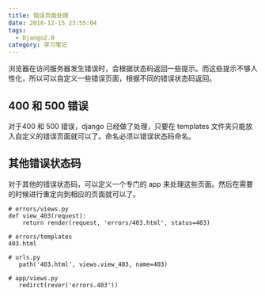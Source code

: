 ```yaml
---
title: 错误页面处理
date: 2018-12-15 23:55:04
tags:
  - Django2.0
category: 学习笔记
---
```


浏览器在访问服务器发生错误时，会根据状态码返回一些提示。而这些提示不够人性化，所以可以自定义一些错误页面，根据不同的错误状态码返回。
<!-- more -->

## 400 和 500 错误
对于400 和 500 错误，django 已经做了处理，只要在 templates 文件夹只能放入自定义的错误页面就可以了。命名必须以错误状态码命名。

## 其他错误状态码
对于其他的错误状态码，可以定义一个专门的 app 来处理这些页面。然后在需要的时候进行重定向到相应的页面就可以了。
```
# errors/views.py
def view_403(request):
    return render(request, 'errors/403.html', status=403)

# errors/templates
403.html

# urls.py
   path('403.html', views.view_403, name=403)

# app/views.py
   redirct(rever('errors.403'))
```
